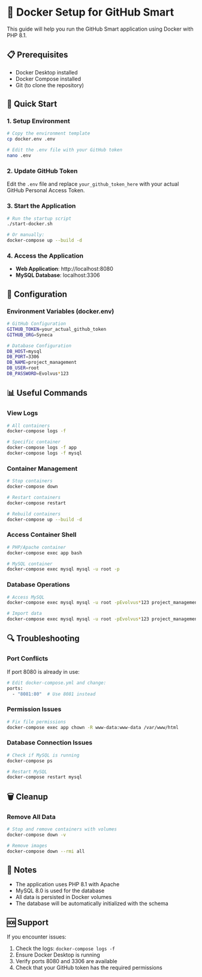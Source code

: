 # 🐳 Docker Setup for GitHub Smart

This guide will help you run the GitHub Smart application using Docker with PHP 8.1.

## 📋 Prerequisites

- Docker Desktop installed
- Docker Compose installed
- Git (to clone the repository)

## 🚀 Quick Start

### 1. Setup Environment
```bash
# Copy the environment template
cp docker.env .env

# Edit the .env file with your GitHub token
nano .env
```

### 2. Update GitHub Token
Edit the `.env` file and replace `your_github_token_here` with your actual GitHub Personal Access Token.

### 3. Start the Application
```bash
# Run the startup script
./start-docker.sh

# Or manually:
docker-compose up --build -d
```

### 4. Access the Application
- **Web Application**: http://localhost:8080
- **MySQL Database**: localhost:3306

## 🔧 Configuration

### Environment Variables (docker.env)
```bash
# GitHub Configuration
GITHUB_TOKEN=your_actual_github_token
GITHUB_ORG=Syneca

# Database Configuration
DB_HOST=mysql
DB_PORT=3306
DB_NAME=project_management
DB_USER=root
DB_PASSWORD=Evolvus*123
```

## 📊 Useful Commands

### View Logs
```bash
# All containers
docker-compose logs -f

# Specific container
docker-compose logs -f app
docker-compose logs -f mysql
```

### Container Management
```bash
# Stop containers
docker-compose down

# Restart containers
docker-compose restart

# Rebuild containers
docker-compose up --build -d
```

### Access Container Shell
```bash
# PHP/Apache container
docker-compose exec app bash

# MySQL container
docker-compose exec mysql mysql -u root -p
```

### Database Operations
```bash
# Access MySQL
docker-compose exec mysql mysql -u root -pEvolvus*123 project_management

# Import data
docker-compose exec mysql mysql -u root -pEvolvus*123 project_management < create_tables.sql
```

## 🔍 Troubleshooting

### Port Conflicts
If port 8080 is already in use:
```bash
# Edit docker-compose.yml and change:
ports:
  - "8081:80"  # Use 8081 instead
```

### Permission Issues
```bash
# Fix file permissions
docker-compose exec app chown -R www-data:www-data /var/www/html
```

### Database Connection Issues
```bash
# Check if MySQL is running
docker-compose ps

# Restart MySQL
docker-compose restart mysql
```

## 🗑️ Cleanup

### Remove All Data
```bash
# Stop and remove containers with volumes
docker-compose down -v

# Remove images
docker-compose down --rmi all
```

## 📝 Notes

- The application uses PHP 8.1 with Apache
- MySQL 8.0 is used for the database
- All data is persisted in Docker volumes
- The database will be automatically initialized with the schema

## 🆘 Support

If you encounter issues:
1. Check the logs: `docker-compose logs -f`
2. Ensure Docker Desktop is running
3. Verify ports 8080 and 3306 are available
4. Check that your GitHub token has the required permissions 